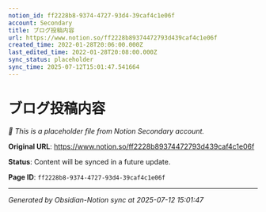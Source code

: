 ```yaml
---
notion_id: ff2228b8-9374-4727-93d4-39caf4c1e06f
account: Secondary
title: ブログ投稿内容
url: https://www.notion.so/ff2228b89374472793d439caf4c1e06f
created_time: 2022-01-28T20:06:00.000Z
last_edited_time: 2022-01-28T20:08:00.000Z
sync_status: placeholder
sync_time: 2025-07-12T15:01:47.541664
---
```


# ブログ投稿内容

*🔄 This is a placeholder file from Notion Secondary account.*

**Original URL**: https://www.notion.so/ff2228b89374472793d439caf4c1e06f

**Status**: Content will be synced in a future update.

**Page ID**: `ff2228b8-9374-4727-93d4-39caf4c1e06f`

---

*Generated by Obsidian-Notion sync at 2025-07-12 15:01:47*
